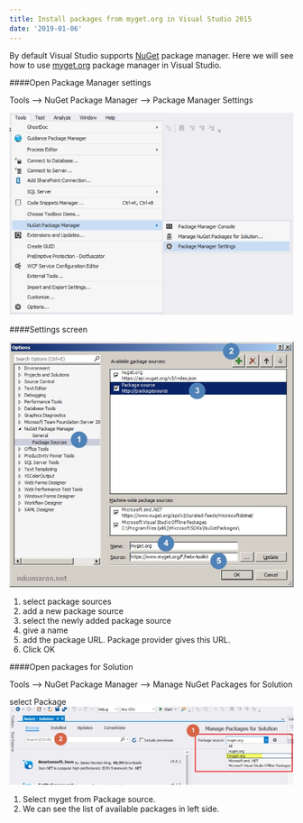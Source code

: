```yaml
---
title: Install packages from myget.org in Visual Studio 2015
date: '2019-01-06'
---
```


By default  Visual Studio supports [NuGet](https://www.nuget.org/) package manager. Here we will see how to use [myget.org](https://myget.org/) package manager in Visual Studio.

####Open Package Manager settings

Tools –> NuGet Package Manager –> Package Manager Settings


![NuGet package manager setting in visual studio menu](.\nugetinvsmenu.jpg)

####Settings screen

![NuGet settings screen in VisualStudio](.\nugetsettingsinvs.jpg)

1.	select package sources
2.	add a new package source
3.	select the newly added package source
4.	give a name
5.	add the package URL. Package provider gives this URL.
6.	Click OK

####Open packages for Solution

Tools –> NuGet Package Manager –> Manage NuGet Packages for Solution


select Package
![Change source and package for myget](.\chnage-source-and-package-myget.jpg)

1.	Select myget from Package source.
2.	We can see the list of available packages in left side.
